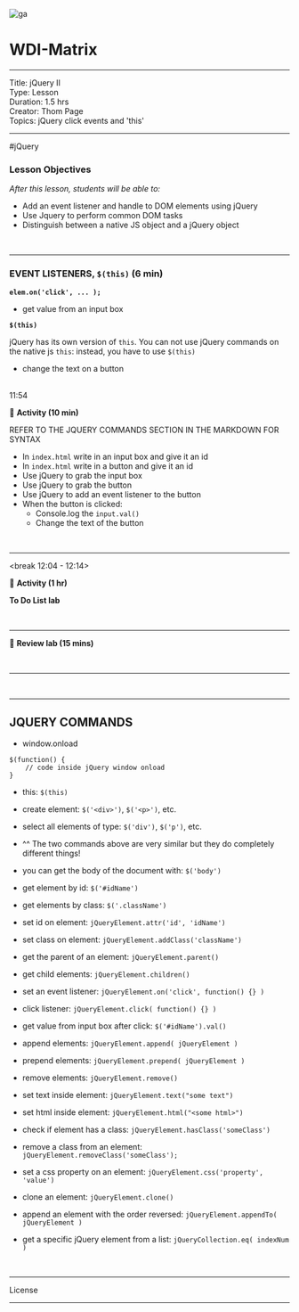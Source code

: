 ![ga](http://mobbook.generalassemb.ly/ga_cog.png)

# WDI-Matrix

<hr>
Title: jQuery II<br>
Type: Lesson<br>
Duration: 1.5 hrs<br>
Creator: Thom Page<br>
Topics: jQuery click events and 'this' <br>
<hr>

#jQuery

### Lesson Objectives

_After this lesson, students will be able to:_

- Add an event listener and handle to DOM elements using jQuery
- Use Jquery to perform common DOM tasks
- Distinguish between a native JS object and a jQuery object

<br>
<hr>

### EVENT LISTENERS, `$(this)` (6 min)

**`elem.on('click', ... );`**

* get value from an input box

**`$(this)`**

jQuery has its own version of `this`. You can not use jQuery commands on the native js `this`: instead, you have to use `$(this)`

* change the text on a button

<br>
11:54

&#x1F535; **Activity (10 min)**

REFER TO THE JQUERY COMMANDS SECTION IN THE MARKDOWN FOR SYNTAX

* In `index.html` write in an input box and give it an id
* In `index.html` write in a button and give it an id 
* Use jQuery to grab the input box
* Use jQuery to grab the button
* Use jQuery to add an event listener to the button
* When the button is clicked:
	* Console.log the `input.val()`
	* Change the text of the button

<br>
<hr>

<break 12:04 - 12:14>

&#x1F535; **Activity (1 hr)**

**To Do List lab**

<br>
<hr>

&#x1F535; **Review lab (15 mins)**

<br>
<hr>

<br>
<hr>

## JQUERY COMMANDS

- window.onload 

```
$(function() {
	// code inside jQuery window onload
}
```

- this: `$(this)`

- create element: `$('<div>')`, `$('<p>')`, etc.

- select all elements of type: `$('div')`, `$('p')`, etc.

- ^^ The two commands above are very similar but they do completely different things!

- you can get the body of the document with: `$('body')`

- get element by id: `$('#idName')`

- get elements by class: `$('.className')`

- set id on element: `jQueryElement.attr('id', 'idName')`

- set class on element: `jQueryElement.addClass('className')`

- get the parent of an element: `jQueryElement.parent()`

- get child elements: `jQueryElement.children()`

- set an event listener: `jQueryElement.on('click', function() {} )`

- click listener: `jQueryElement.click( function() {} )`

- get value from input box after click: `$('#idName').val()`

- append elements: `jQueryElement.append( jQueryElement )`

- prepend elements: `jQueryElement.prepend( jQueryElement )`

- remove elements: `jQueryElement.remove()`

- set text inside element: `jQueryElement.text("some text")`

- set html inside element: `jQueryElement.html("<some html>")`

- check if element has a class: `jQueryElement.hasClass('someClass')`

- remove a class from an element: `jQueryElement.removeClass('someClass');`

- set a css property on an element: `jQueryElement.css('property', 'value')`

- clone an element: `jQueryElement.clone()`

- append an element with the order reversed: `jQueryElement.appendTo( jQueryElement )`

- get a specific jQuery element from a list: `jQueryCollection.eq( indexNum )`



<br>
<hr>
License
<hr>